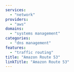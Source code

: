```yaml
---
services:
  - "network"
providers:
  - "aws"
domains:
  - "systems management"
categories: 
  - "dns management"
features:
  - "traffic routing"
title: "Amazon Route 53"
linkTitle: "Amazon Route 53"
---
```

